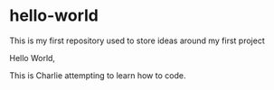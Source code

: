# hello-world
This is my first repository used to store ideas around my first project

Hello World, 

This is Charlie attempting to learn how to code.
